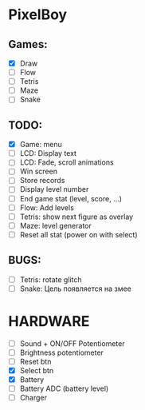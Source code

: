 # PixelBoy

## Games:
- [X] Draw
- [ ] Flow
- [ ] Tetris
- [ ] Maze
- [ ] Snake

## TODO:
- [X] Game: menu
- [ ] LCD: Display text
- [ ] LCD: Fade, scroll animations
- [ ] Win screen
- [ ] Store records
- [ ] Display level number
- [ ] End game stat (level, score, ...)
- [ ] Flow: Add levels
- [ ] Tetris: show next figure as overlay
- [ ] Maze: level generator
- [ ] Reset all stat (power on with select)

## BUGS:
- [ ] Tetris: rotate glitch
- [ ] Snake: Цель появляется на змее 

# HARDWARE
- [ ] Sound + ON/OFF Potentiometer
- [ ] Brightness potentiometer
- [ ] Reset btn
- [X] Select btn
- [X] Battery
- [ ] Battery ADC (battery level)
- [ ] Charger